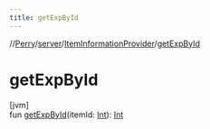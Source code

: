 ```yaml
---
title: getExpById
---
```

//[Perry](../../../index.html)/[server](../index.html)/[ItemInformationProvider](index.html)/[getExpById](get-exp-by-id.html)



# getExpById



[jvm]\
fun [getExpById](get-exp-by-id.html)(itemId: [Int](https://kotlinlang.org/api/latest/jvm/stdlib/kotlin/-int/index.html)): [Int](https://kotlinlang.org/api/latest/jvm/stdlib/kotlin/-int/index.html)




